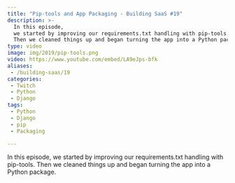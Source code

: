 ```yaml
---
title: "Pip-tools and App Packaging - Building SaaS #19"
description: >-
  In this episode,
  we started by improving our requirements.txt handling with pip-tools.
  Then we cleaned things up and began turning the app into a Python package.
type: video
image: img/2019/pip-tools.png
video: https://www.youtube.com/embed/LA9eJps-bfk
aliases:
 - /building-saas/19
categories:
 - Twitch
 - Python
 - Django
tags:
 - Python
 - Django
 - pip
 - Packaging

---
```


In this episode,
we started by improving our requirements.txt handling with pip-tools.
Then we cleaned things up and began turning the app into a Python package.
